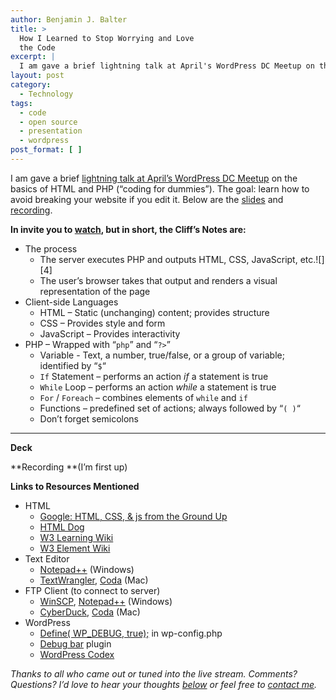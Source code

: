 ```yaml
---
author: Benjamin J. Balter
title: >
  How I Learned to Stop Worrying and Love
  the Code
excerpt: |
  I am gave a brief lightning talk at April's WordPress DC Meetup on the basics of HTML and PHP ("coding for dummies"). The goal: learn how to avoid breaking your website if you edit it. Below are the slides and recording.
layout: post
category:
  - Technology
tags:
  - code
  - open source
  - presentation
  - wordpress
post_format: [ ]
---
```

I am gave a brief [lightning talk at April’s WordPress DC Meetup](http://www.meetup.com/wordpressdc/events/16887732/) on the basics of HTML and PHP (“coding for dummies”). The goal: learn how to avoid breaking your website if you edit it. Below are the [slides](#deck) and [recording](#recording).

**In invite you to [watch](http://ben.balter.com/wp-content/uploads/2011/04/infographic-300x138.png "infographic"), but in short, the Cliff’s Notes are:**

*   The process 
    *   The server executes PHP and outputs HTML, CSS, JavaScript, etc.![][4]
    *   The user’s browser takes that output and renders a visual representation of the page
*   Client-side Languages 
    *   HTML – Static (unchanging) content; provides structure
    *   CSS – Provides style and form
    *   JavaScript – Provides interactivity
*   PHP – Wrapped with “`php`” and “`?>`” 
    *   Variable - Text, a number, true/false, or a group of variable; identified by “`$`“
    *   `If` Statement – performs an action *if* a statement is true
    *   `While` Loop – performs an action *while* a statement is true
    *   `For` / `Foreach` – combines elements of `while` and `if`
    *   Functions – predefined set of actions; always followed by “`( )`“
    *   Don’t forget semicolons

****

**Deck**



**Recording **(I’m first up)



**Links to Resources Mentioned**

*   HTML 
    *   [Google: HTML, CSS, & js from the Ground Up ](http://code.google.com/edu/submissions/html-css-javascript/)
    *   [HTML Dog ](http://htmldog.com)
    *   [W3 Learning Wiki ](http://www.w3.org/wiki/HTML/Training)
    *   [W3 Element Wiki ](http://www.w3.org/wiki/HTML/Elements)
*   Text Editor 
    *   [Notepad++](http://notepad-plus-plus.org/) (Windows)
    *   [TextWrangler](http://www.barebones.com/products/textwrangler/), [Coda](http://www.panic.com/coda/) (Mac)
*   FTP Client (to connect to server) 
    *   [WinSCP](http://winscp.net/eng/index.php), [Notepad++](http://notepad-plus-plus.org/) (Windows)
    *   [CyberDuck](http://codex.wordpress.org/Editing_wp-config.php#Debug), [Coda](http://www.panic.com/coda/) (Mac)
*   WordPress 
    *   [Define( WP_DEBUG, true);](http://codex.wordpress.org/) in wp-config.php
    *   [Debug bar](#comments) plugin
    *   [WordPress Codex](http://ben.balter.com/contact/)

*Thanks to all who came out or tuned into the live stream. Comments? Questions? I’d love to hear your thoughts [below]() or feel free to [contact me]().*